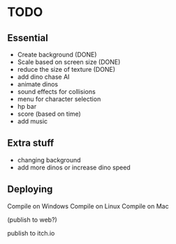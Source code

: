 # TODO

## Essential
* Create background (DONE)
* Scale based on screen size (DONE)
* reduce the size of texture (DONE)
* add dino chase AI
* animate dinos
* sound effects for collisions
* menu for character selection
* hp bar
* score (based on time)
* add music

## Extra stuff
* changing background
* add more dinos or increase dino speed

## Deploying
Compile on Windows
Compile on Linux
Compile on Mac

(publish to web?)

publish to itch.io
